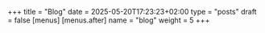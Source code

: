 +++
title = "Blog"
date = 2025-05-20T17:23:23+02:00
type = "posts"
draft = false
[menus]
[menus.after]
    name = "blog"
    weight = 5
+++
